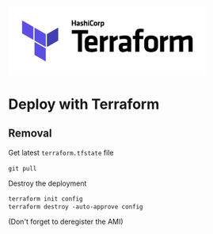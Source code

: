 <img src="static/Terraform_PrimaryLogo_FullColor.png" width="400">

# Deploy with Terraform



  
## Removal

Get latest `terraform.tfstate` file

```git pull```

Destroy the deployment

```
terraform init config
terraform destroy -auto-approve config
```

(Don't forget to deregister the AMI)
